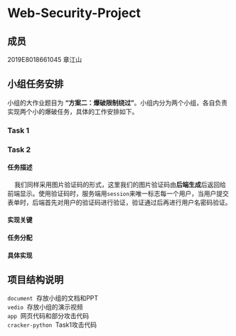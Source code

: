 # Web-Security-Project
## 成员
2019E8018661045 章江山

## 小组任务安排
小组的大作业题目为 **“方案二：爆破限制绕过”**。小组内分为两个小组，各自负责实现两个小的爆破任务，具体的工作安排如下。
### Task 1

### Task 2
#### 任务描述
&nbsp;&nbsp;&nbsp;&nbsp;我们同样采用图片验证码的形式，这里我们的图片验证码由**后端生成**后返回给前端显示。使用验证码时，服务端用`session`来唯一标志每一个用户，当用户提交表单时，后端首先对用户的验证码进行验证，验证通过后再进行用户名密码验证。
#### 实现关键

#### 任务分配
#### 具体实现

## 项目结构说明
`document`&nbsp;&nbsp;存放小组的文档和PPT  
`vedio`&nbsp;&nbsp;存放小组的演示视频  
`app`&nbsp;&nbsp;网页代码和部分攻击代码  
`cracker-python`&nbsp;&nbsp;Task1攻击代码  
